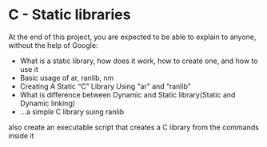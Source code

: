 <h1>C - Static libraries</h1>
</break>

<p>At the end of this project, you are expected to be able to explain to anyone, without the help of Google:</p>

<ul>
<li>What is a static library, how does it work, how to create one, and how to use it</li>
<li>Basic usage of ar, ranlib, nm</li>
<li>Creating A Static “C” Library Using “ar” and “ranlib”</li>
<li>What is difference between Dynamic and Static library(Static and Dynamic linking)</li>
<li>...a simple C library suing ranlib</li>
</ul>

<p>also create an executable script that creates a C library from the commands inside it</p>
